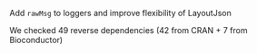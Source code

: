 Add `rawMsg` to loggers and improve flexibility of LayoutJson

We checked 49 reverse dependencies (42 from CRAN + 7 from Bioconductor)
